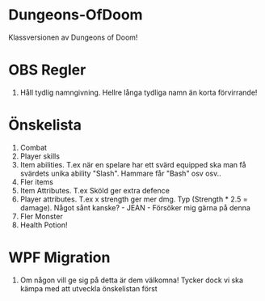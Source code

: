 # Dungeons-OfDoom
Klassversionen av Dungeons of Doom!

# OBS Regler
1. Håll tydlig namngivning. Hellre långa tydliga namn än korta förvirrande!


# Önskelista
1. Combat
2. Player skills
3. Item abilities. T.ex när en spelare har ett svärd equipped ska man få svärdets unika ability "Slash". Hammare får "Bash" osv osv..
4. Fler items
5. Item Attributes. T.ex Sköld ger extra defence
6. Player attributes. T.ex x strength ger mer dmg. Typ (Strength * 2.5 = damage). Något sånt kanske? - JEAN - Försöker mig gärna på denna
7. Fler Monster
8. Health Potion!



# WPF Migration
1. Om någon vill ge sig på detta är dem välkomna! Tycker dock vi ska kämpa med att utveckla önskelistan först
